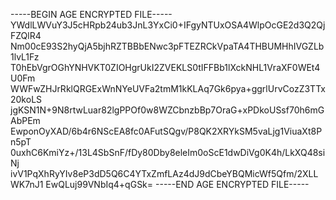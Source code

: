 -----BEGIN AGE ENCRYPTED FILE-----
YWdlLWVuY3J5cHRpb24ub3JnL3YxCi0+IFgyNTUxOSA4WlpOcGE2d3Q2QjFZQlR4
Nm00cE93S2hyQjA5bjhRZTBBbENwc3pFTEZRCkVpaTA4THBUMHhIVGZLb1lvL1Fz
T0hEbVgrOGhYNHVKT0ZIOHgrUkI2ZVEKLS0tIFFBb1lXckNHL1VraXF0WEt4U0Fm
WWFwZHJrRklQRGExWnNYeUVFa2tmM1kKLAq7Gk6pya+ggrlUrvCozZ3TTx20koLS
jgKSN1N+9N8rtwLuar82lgPPOf0w8WZCbnzbBp7OraG+xPDkoUSsf70h6mGAbPEm
EwponOyXAD/6b4r6NScEA8fc0AFutSQgv/P8QK2XRYkSM5vaLjg1ViuaXt8Pn5pT
0uxhC6KmiYz+/13L4SbSnF/fDy80Dby8eleIm0oScE1dwDiVg0K4h/LkXQ48siNj
ivV1PqXhRyYIv8eP3dD5Q6C4YTxZmfLAz4dJ9dCbeYBQMicWf5Qfm/2XLLWK7nJ1
EwQLuj99VNbIq4+qGSk=
-----END AGE ENCRYPTED FILE-----
